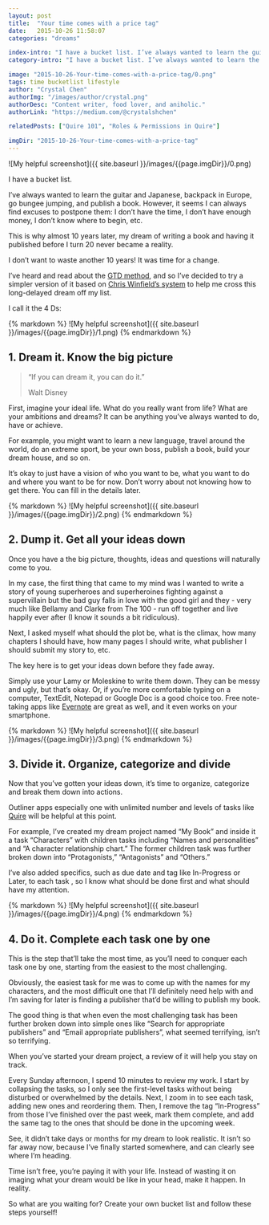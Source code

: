 ```yaml
---
layout: post
title:  "Your time comes with a price tag"
date:   2015-10-26 11:58:07
categories: "dreams"

index-intro: "I have a bucket list. I’ve always wanted to learn the guitar and Japanese, backpack in Europe, go bungee jumping, and publish a book. However, it seems I can always find excuses to postpone them: I don’t have the time, I don’t have enough money, I don’t know where to begin, etc...."
category-intro: "I have a bucket list. I’ve always wanted to learn the guitar and Japanese, backpack in Europe, go bungee jumping, and publish a book..."

image: "2015-10-26-Your-time-comes-with-a-price-tag/0.png"
tags: time bucketlist lifestyle
author: "Crystal Chen"
authorImg: "/images/author/crystal.png"
authorDesc: "Content writer, food lover, and aniholic."
authorLink: "https://medium.com/@crystalshchen"

relatedPosts: ["Quire 101", "Roles & Permissions in Quire"]

imgDir: "2015-10-26-Your-time-comes-with-a-price-tag"
---
```



![My helpful screenshot]({{ site.baseurl }}/images/{{page.imgDir}}/0.png)

I have a bucket list.

I’ve always wanted to learn the guitar and Japanese, backpack in Europe, go bungee jumping, and publish a book. However, it seems I can always find excuses to postpone them: I don’t have the time, I don’t have enough money, I don’t know where to begin, etc.

This is why almost 10 years later, my dream of writing a book and having it published before I turn 20 never became a reality.

I don’t want to waste another 10 years! It was time for a change.

I’ve heard and read about the [GTD method](http://gettingthingsdone.com/), and so I’ve decided to try a simpler version of it based on [Chris Winfield’s system](http://www.chriswinfield.com/dream-dump-map-chunk/) to help me cross this long-delayed dream off my list.

I call it the 4 Ds:

<div style="max-width: 550px; max-height: 300px; margin: 0 auto;">
{% markdown %}
![My helpful screenshot]({{ site.baseurl }}/images/{{page.imgDir}}/1.png)
{% endmarkdown %}
</div>

## 1. Dream it. Know the big picture

> “If you can dream it, you can do it.”<p>
> Walt Disney

First, imagine your ideal life. What do you really want from life? What are your ambitions and dreams? It can be anything you’ve always wanted to do, have or achieve.

For example, you might want to learn a new language, travel around the world, do an extreme sport, be your own boss, publish a book, build your dream house, and so on.

It’s okay to just have a vision of who you want to be, what you want to do and where you want to be for now. Don’t worry about not knowing how to get there. You can fill in the details later.


<div style="max-width: 550px; max-height: 300px; margin: 0 auto;">
{% markdown %}
![My helpful screenshot]({{ site.baseurl }}/images/{{page.imgDir}}/2.png)
{% endmarkdown %}
</div>

## 2. Dump it. Get all your ideas down

Once you have a the big picture, thoughts, ideas and questions will naturally come to you.

In my case, the first thing that came to my mind was I wanted to write a story of young superheroes and superheroines fighting against a supervillain but the bad guy falls in love with the good girl and they - very much like Bellamy and Clarke from The 100 -  run off together and live happily ever after (I know it sounds a bit ridiculous).

Next, I asked myself what should the plot be, what is the climax, how many chapters I should have, how many pages I should write, what publisher I should submit my story to, etc.

The key here is to get your ideas down before they fade away.

Simply use your Lamy or Moleskine to write them down. They can be messy and ugly, but that’s okay. Or, if you’re more comfortable typing on a computer, TextEdit, Notepad or Google Doc is a good choice too. Free note-taking apps like [Evernote](https://evernote.com/) are great as well, and it even works on your smartphone.


<div style="max-width: 550px; max-height: 300px; margin: 0 auto;">
{% markdown %}
![My helpful screenshot]({{ site.baseurl }}/images/{{page.imgDir}}/3.png)
{% endmarkdown %}
</div>

## 3. Divide it. Organize, categorize and divide

Now that you’ve gotten your ideas down, it’s time to organize, categorize and break them down into actions.

Outliner apps especially one with unlimited number and levels of tasks like [Quire](https://quire.io/) will be helpful at this point.

For example, I’ve created my dream project named “My Book” and inside it a task “Characters” with children tasks including “Names and personalities” and “A character relationship chart.” The former children task was further broken down into “Protagonists,” “Antagonists” and “Others.”

I’ve also added specifics, such as due date and tag like In-Progress or Later, to each task , so I know what should be done first and what should have my attention.


<div style="max-width: 550px; max-height: 300px; margin: 0 auto;">
{% markdown %}
![My helpful screenshot]({{ site.baseurl }}/images/{{page.imgDir}}/4.png)
{% endmarkdown %}
</div>

## 4. Do it. Complete each task one by one
 
This is the step that’ll take the most time, as you’ll need to conquer each task one by one, starting from the easiest to the most challenging.

Obviously, the easiest task for me was to come up with the names for my characters, and the most difficult one that I’ll definitely need help with and I’m saving for later is finding a publisher that’d be willing to publish my book.

The good thing is that when even the most challenging task has been further broken down into simple ones like “Search for appropriate publishers” and “Email appropriate publishers”, what seemed terrifying, isn’t so terrifying.

When you’ve started your dream project, a review of it will help you stay on track.

Every Sunday afternoon, I spend 10 minutes to review my work. I start by collapsing the tasks, so I only see the first-level tasks without being disturbed or overwhelmed by the details. Next, I zoom in to see each task, adding new ones and reordering them. Then, I remove the tag “In-Progress” from those I’ve finished over the past week, mark them complete, and add the same tag to the ones that should be done in the upcoming week.

See, it didn’t take days or months for my dream to look realistic. It isn’t so far away now, because I’ve finally started somewhere, and can clearly see where I’m heading.

Time isn’t free, you’re paying it with your life. Instead of wasting it on imaging what your dream would be like in your head, make it happen. In reality.

So what are you waiting for? Create your own bucket list and follow these steps yourself!

[jekyll]:      http://jekyllrb.com
[jekyll-gh]:   https://github.com/jekyll/jekyll
[jekyll-help]: https://github.com/jekyll/jekyll-help
